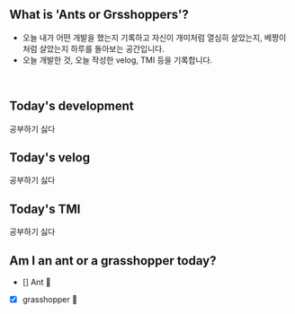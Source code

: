 ## What is 'Ants or Grsshoppers'?

- 오늘 내가 어떤 개발을 했는지 기록하고 자신이 개미처럼 열심히 살았는지, 베짱이처럼 살았는지 하루를 돌아보는 공간입니다.
- 오늘 개발한 것, 오늘 작성한 velog, TMI 등을 기록합니다.

<br>

## Today's development

공부하기 싫다

## Today's velog

공부하기 싫다

## Today's TMI

공부하기 싫다

## Am I an ant or a grasshopper today?

- [] Ant 🐜
- [x] grasshopper 🦗